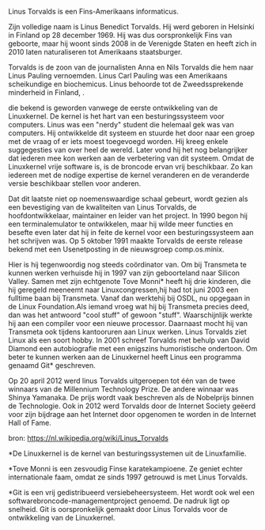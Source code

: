 Linus Torvalds is een Fins-Amerikaans informaticus.

Zijn volledige naam is Linus Benedict Torvalds. Hij werd geboren in Helsinki in Finland op 28 december 1969. 
Hij was dus oorspronkelijk Fins van geboorte, maar hij woont sinds 2008 in de Verenigde Staten en heeft zich in 2010 laten naturaliseren tot Amerikaans staatsburger.

Torvalds is de zoon van de journalisten Anna en Nils Torvalds die hem naar Linus Pauling vernoemden. Linus Carl Pauling was een Amerikaans scheikundige en biochemicus. Linus behoorde tot de Zweedssprekende minderheid in Finland, .






die bekend is geworden vanwege de eerste ontwikkeling van de Linuxkernel. De kernel is het hart van een besturingssysteem voor computers. Linus was een "nerdy" student die helemaal gek was van computers. Hij ontwikkelde dit systeem en stuurde het door naar een groep met de vraag of er iets moest toegevoegd worden. Hij kreeg enkele suggegesties van over heel de wereld. Later vond hij het nog belangrijker dat iederen mee kon werken aan de verbetering van dit systeem. 
Omdat de Linuxkernel vrije software is,  is de broncode ervan vrij beschikbaar. Zo kan iedereen met de nodige expertise de kernel veranderen en de veranderde versie beschikbaar stellen voor anderen.

Dat dit laatste niet op noemenswaardige schaal gebeurt, wordt gezien als een bevestiging van de kwaliteiten van Linus Torvalds, de hoofdontwikkelaar, maintainer en leider van het project. In 1990 begon hij een terminalemulator te ontwikkelen, maar hij wilde meer functies en besefte even later dat hij in feite de kernel voor een besturingssysteem aan het schrijven was. Op 5 oktober 1991 maakte Torvalds de eerste release bekend met een Usenetposting in de nieuwsgroep comp.os.minix.



 
Hier is hij tegenwoordig nog steeds coördinator van.
Om bij Transmeta te kunnen werken verhuisde hij in 1997 van zijn geboorteland naar Silicon Valley. Samen met zijn echtgenote Tove Monni* heeft hij drie kinderen, die hij geregeld meeneemt naar Linuxcongressen,hij had tot juni 2003 een fulltime baan bij Transmeta. Vanaf dan werktehij bij OSDL, nu opgegaan in de Linux Foundation.Als iemand vroeg wat hij bij Transmeta precies deed, dan was het antwoord "cool stuff" of gewoon "stuff". Waarschijnlijk werkte hij aan een compiler voor een nieuwe processor. Daarnaast mocht hij van Transmeta ook tijdens kantooruren aan Linux werken. Linus Torvalds ziet Linux als een soort hobby.
In 2001 schreef Torvalds met behulp van David Diamond een autobiografie met een enigszins humoristische ondertoon.
Om beter te kunnen werken aan de Linuxkernel heeft Linus een programma genaamd Git* geschreven.

Op 20 april 2012 werd linus Torvalds uitgeroepen tot één van de twee winnaars van de Millennium Technology Prize. De andere winnaar was Shinya Yamanaka. De prijs wordt vaak beschreven als de Nobelprijs binnen de Technologie. Ook in 2012 werd Torvalds door de Internet Society geëerd voor zijn bijdrage aan het Internet door opgenomen te worden in de Internet Hall of Fame.

bron: https://nl.wikipedia.org/wiki/Linus_Torvalds

*De Linuxkernel is de kernel van besturingssystemen uit de Linuxfamilie.


*Tove Monni is een zesvoudig Finse karatekampioene. Ze geniet echter internationale faam, omdat ze sinds 1997 getrouwd is met Linus Torvalds.

*Git is een vrij gedistribueerd versiebeheersysteem. Het wordt ook wel een softwarebroncode-managementproject genoemd. De nadruk ligt op snelheid. Git is oorspronkelijk gemaakt door Linus Torvalds voor de ontwikkeling van de Linuxkernel.


